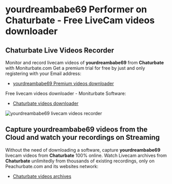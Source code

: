 # yourdreambabe69 Performer on Chaturbate - Free LiveCam videos downloader

## Chaturbate Live Videos Recorder

Monitor and record livecam videos of **yourdreambabe69** from **Chaturbate** with Moniturbate.com
Get a premium trial for free by just and only registering with your Email address:
* [yourdreambabe69 Premium videos downloader](https://moniturbate.com/request-demo-licence-key.html)

Free livecam videos downloader - Moniturbate Software:
* [Chaturbate videos downloader](https://moniturbate.com/moniturbate-download-software.html)

![yourdreambabe69 livecam videos recorder](https://peachurnet.com/templates/moniturbate-software.png)


## Capture yourdreambabe69 videos from the Cloud and watch your recordings on Streaming

Without the need of downloading a software, capture **yourdreambabe69** livecam videos from **Chaturbate** 100% online.
Watch Livecam archives from **Chaturbate** unlimitedly from thousands of existing recordings, only on Peachurbate.com and its websites network:
* [Chaturbate videos archives](https://peachurnet.com/)